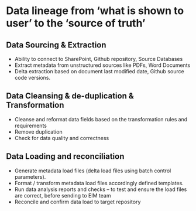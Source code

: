 # Data lineage from ‘what is shown to user’ to the ‘source of truth’

## Data Sourcing & Extraction
* Ability to connect to SharePoint, Github repository, Source Databases
* Extract metadata from unstructured sources like PDFs, Word Documents
* Delta extraction based on document last modified date, Github source code versions.

## Data Cleansing & de-duplication & Transformation
* Cleanse and reformat data fields based on the transformation rules and requirements 
* Remove duplication
* Check for data quality and correctness

## Data Loading and reconciliation
* Generate metadata load files (delta load files using batch control parameters). 
* Format / transform metadata load files accordingly defined templates.
* Run data analysis reports and checks – to test and ensure the load files are correct, before sending to EIM team
* Reconcile and confirm data load to target repository

